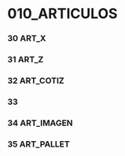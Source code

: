 # 010_ARTICULOS



### 30 ART_X

### 31 ART_Z

### 32 ART_COTIZ

### 33 

### 34 ART_IMAGEN

### 35 ART_PALLET


